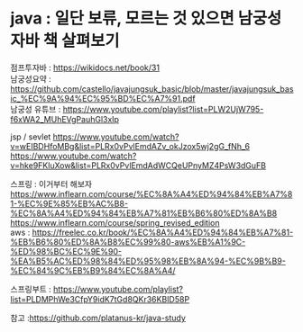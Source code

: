 # java : 일단 보류, 모르는 것 있으면 남궁성자바 책 살펴보기   
점프투자바 : https://wikidocs.net/book/31  
남궁성요약 : https://github.com/castello/javajungsuk_basic/blob/master/javajungsuk_basic_%EC%9A%94%EC%95%BD%EC%A7%91.pdf  
남궁성 유튜브 : https://www.youtube.com/playlist?list=PLW2UjW795-f6xWA2_MUhEVgPauhGl3xIp  

jsp / sevlet
https://www.youtube.com/watch?v=wEIBDHfoMBg&list=PLRx0vPvlEmdAZv_okJzox5wj2gG_fNh_6    
https://www.youtube.com/watch?v=hke9FKluXow&list=PLRx0vPvlEmdAdWCQeUPnyMZ4PsW3dGuFB   
 
 스프링 : 이거부터 해보자
 https://www.inflearn.com/course/%EC%8A%A4%ED%94%84%EB%A7%81-%EC%9E%85%EB%AC%B8-%EC%8A%A4%ED%94%84%EB%A7%81%EB%B6%80%ED%8A%B8  
 https://www.inflearn.com/course/spring_revised_edition  
 aws : https://freelec.co.kr/book/%EC%8A%A4%ED%94%84%EB%A7%81-%EB%B6%80%ED%8A%B8%EC%99%80-aws%EB%A1%9C-%ED%98%BC%EC%9E%90-%EA%B5%AC%ED%98%84%ED%95%98%EB%8A%94-%EC%9B%B9-%EC%84%9C%EB%B9%84%EC%8A%A4/  
 
 
 스프링부트 : https://www.youtube.com/playlist?list=PLDMPhWe3CfpY9idK7tGd8QKr36KBID58P  
 
 
 참고 :https://github.com/platanus-kr/java-study  
